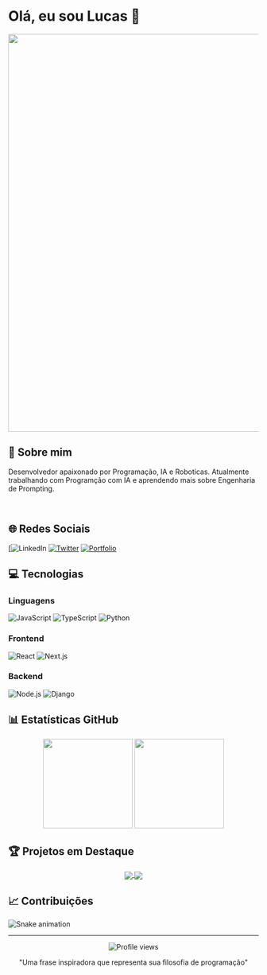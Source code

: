 # Olá, eu sou Lucas 👋

<div align="center">
  <img src="https://seu-banner-personalizado.jpg" width="800px">
</div>

## 💫 Sobre mim
Desenvolvedor apaixonado por Programação, IA e Roboticas. Atualmente trabalhando com Programção com IA e aprendendo mais sobre Engenharia de Prompting.

<br>

## 🌐 Redes Sociais
[![LinkedIn](https://www.linkedin.com/in/lucas-santos-8934b6231)
[![Twitter](https://img.shields.io/badge/Twitter-1DA1F2?style=for-the-badge&logo=twitter&logoColor=white)](https://twitter.com/seu-perfil)
[![Portfolio](https://img.shields.io/badge/Portfolio-FF5722?style=for-the-badge&logo=todoist&logoColor=white)](https://seu-site.com)

## 💻 Tecnologias

### Linguagens
![JavaScript](https://img.shields.io/badge/JavaScript-F7DF1E?style=for-the-badge&logo=javascript&logoColor=black)
![TypeScript](https://img.shields.io/badge/TypeScript-007ACC?style=for-the-badge&logo=typescript&logoColor=white)
![Python](https://img.shields.io/badge/Python-3776AB?style=for-the-badge&logo=python&logoColor=white)

### Frontend
![React](https://img.shields.io/badge/React-20232A?style=for-the-badge&logo=react&logoColor=61DAFB)
![Next.js](https://img.shields.io/badge/Next.js-000000?style=for-the-badge&logo=next.js&logoColor=white)

### Backend
![Node.js](https://img.shields.io/badge/Node.js-339933?style=for-the-badge&logo=node.js&logoColor=white)
![Django](https://img.shields.io/badge/Django-092E20?style=for-the-badge&logo=django&logoColor=white)

## 📊 Estatísticas GitHub

<div align="center">
  <img height="180em" src="https://github-readme-stats.vercel.app/api?username=seu-usuario&show_icons=true&theme=dracula&include_all_commits=true&count_private=true"/>
  <img height="180em" src="https://github-readme-stats.vercel.app/api/top-langs/?username=seu-usuario&layout=compact&langs_count=7&theme=dracula"/>
</div>

## 🏆 Projetos em Destaque

<div align="center">
  <a href="https://github.com/seu-usuario/projeto1">
    <img align="center" src="https://github-readme-stats.vercel.app/api/pin/?username=seu-usuario&repo=projeto1&theme=dracula" />
  </a>
  <a href="https://github.com/seu-usuario/projeto2">
    <img align="center" src="https://github-readme-stats.vercel.app/api/pin/?username=seu-usuario&repo=projeto2&theme=dracula" />
  </a>
</div>

## 📈 Contribuições

![Snake animation](https://github.com/seu-usuario/seu-usuario/blob/output/github-contribution-grid-snake.svg)

---

<div align="center">
  <img src="https://komarev.com/ghpvc/?username=seu-usuario&color=green" alt="Profile views" />
  <p>"Uma frase inspiradora que representa sua filosofia de programação"</p>
</div>
